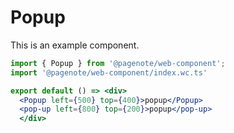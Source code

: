 # Popup

This is an example component.

```jsx
import { Popup } from '@pagenote/web-component';
import '@pagenote/web-component/index.wc.ts'

export default () => <div>
  <Popup left={500} top={400}>popup</Popup>
  <pop-up left={800} top={200}>popup</pop-up>
  </div>
```
